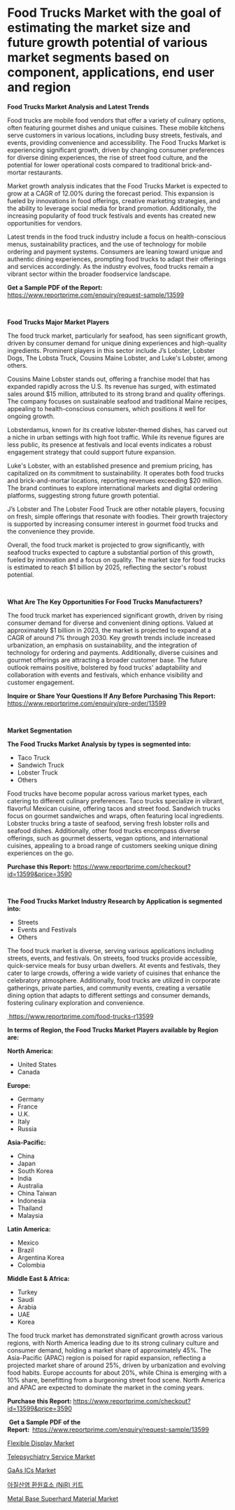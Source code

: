 <p><h1>Food Trucks Market with the goal of estimating the market size and future growth potential of various market segments based on component, applications, end user and region</h1></p><p><strong>Food Trucks Market Analysis and Latest Trends</strong></p>
<p><p>Food trucks are mobile food vendors that offer a variety of culinary options, often featuring gourmet dishes and unique cuisines. These mobile kitchens serve customers in various locations, including busy streets, festivals, and events, providing convenience and accessibility. The Food Trucks Market is experiencing significant growth, driven by changing consumer preferences for diverse dining experiences, the rise of street food culture, and the potential for lower operational costs compared to traditional brick-and-mortar restaurants.</p><p>Market growth analysis indicates that the Food Trucks Market is expected to grow at a CAGR of 12.00% during the forecast period. This expansion is fueled by innovations in food offerings, creative marketing strategies, and the ability to leverage social media for brand promotion. Additionally, the increasing popularity of food truck festivals and events has created new opportunities for vendors.</p><p>Latest trends in the food truck industry include a focus on health-conscious menus, sustainability practices, and the use of technology for mobile ordering and payment systems. Consumers are leaning toward unique and authentic dining experiences, prompting food trucks to adapt their offerings and services accordingly. As the industry evolves, food trucks remain a vibrant sector within the broader foodservice landscape.</p></p>
<p><strong>Get a Sample PDF of the Report:&nbsp;</strong> <a href="https://www.reportprime.com/enquiry/request-sample/13599">https://www.reportprime.com/enquiry/request-sample/13599</a></p>
<p>&nbsp;</p>
<p><strong>Food Trucks Major Market Players</strong></p>
<p><p>The food truck market, particularly for seafood, has seen significant growth, driven by consumer demand for unique dining experiences and high-quality ingredients. Prominent players in this sector include J’s Lobster, Lobster Dogs, The Lobsta Truck, Cousins Maine Lobster, and Luke's Lobster, among others.</p><p>Cousins Maine Lobster stands out, offering a franchise model that has expanded rapidly across the U.S. Its revenue has surged, with estimated sales around $15 million, attributed to its strong brand and quality offerings. The company focuses on sustainable seafood and traditional Maine recipes, appealing to health-conscious consumers, which positions it well for ongoing growth.</p><p>Lobsterdamus, known for its creative lobster-themed dishes, has carved out a niche in urban settings with high foot traffic. While its revenue figures are less public, its presence at festivals and local events indicates a robust engagement strategy that could support future expansion. </p><p>Luke's Lobster, with an established presence and premium pricing, has capitalized on its commitment to sustainability. It operates both food trucks and brick-and-mortar locations, reporting revenues exceeding $20 million. The brand continues to explore international markets and digital ordering platforms, suggesting strong future growth potential.</p><p>J’s Lobster and The Lobster Food Truck are other notable players, focusing on fresh, simple offerings that resonate with foodies. Their growth trajectory is supported by increasing consumer interest in gourmet food trucks and the convenience they provide.</p><p>Overall, the food truck market is projected to grow significantly, with seafood trucks expected to capture a substantial portion of this growth, fueled by innovation and a focus on quality. The market size for food trucks is estimated to reach $1 billion by 2025, reflecting the sector's robust potential.</p></p>
<p>&nbsp;</p>
<p><strong>What Are The Key Opportunities For Food Trucks Manufacturers?</strong></p>
<p><p>The food truck market has experienced significant growth, driven by rising consumer demand for diverse and convenient dining options. Valued at approximately $1 billion in 2023, the market is projected to expand at a CAGR of around 7% through 2030. Key growth trends include increased urbanization, an emphasis on sustainability, and the integration of technology for ordering and payments. Additionally, diverse cuisines and gourmet offerings are attracting a broader customer base. The future outlook remains positive, bolstered by food trucks' adaptability and collaboration with events and festivals, which enhance visibility and customer engagement.</p></p>
<p><strong>Inquire or Share Your Questions If Any Before Purchasing This Report:</strong> <a href="https://www.reportprime.com/enquiry/pre-order/13599">https://www.reportprime.com/enquiry/pre-order/13599</a></p>
<p>&nbsp;</p>
<p><strong>Market Segmentation</strong></p>
<p><strong>The Food Trucks Market Analysis by types is segmented into:</strong></p>
<p><ul><li>Taco Truck</li><li>Sandwich Truck</li><li>Lobster Truck</li><li>Others</li></ul></p>
<p><p>Food trucks have become popular across various market types, each catering to different culinary preferences. Taco trucks specialize in vibrant, flavorful Mexican cuisine, offering tacos and street food. Sandwich trucks focus on gourmet sandwiches and wraps, often featuring local ingredients. Lobster trucks bring a taste of seafood, serving fresh lobster rolls and seafood dishes. Additionally, other food trucks encompass diverse offerings, such as gourmet desserts, vegan options, and international cuisines, appealing to a broad range of customers seeking unique dining experiences on the go.</p></p>
<p><strong>Purchase this Report:&nbsp;</strong><a href="https://www.reportprime.com/checkout?id=13599&price=3590">https://www.reportprime.com/checkout?id=13599&price=3590</a></p>
<p>&nbsp;</p>
<p><strong>The Food Trucks Market Industry Research by Application is segmented into:</strong></p>
<p><ul><li>Streets</li><li>Events and Festivals</li><li>Others</li></ul></p>
<p><p>The food truck market is diverse, serving various applications including streets, events, and festivals. On streets, food trucks provide accessible, quick-service meals for busy urban dwellers. At events and festivals, they cater to large crowds, offering a wide variety of cuisines that enhance the celebratory atmosphere. Additionally, food trucks are utilized in corporate gatherings, private parties, and community events, creating a versatile dining option that adapts to different settings and consumer demands, fostering culinary exploration and convenience.</p></p>
<p><a href="https://www.reportprime.com/food-trucks-r13599">&nbsp;https://www.reportprime.com/food-trucks-r13599</a></p>
<p><strong>In terms of Region, the Food Trucks Market Players available by Region are:</strong></p>
<p>
    <p> <strong> North America: </strong>
        <ul>
            <li>United States</li>
            <li>Canada</li>
        </ul>
        </p> 
    <p> <strong> Europe: </strong>
        <ul>
            <li>Germany</li>
            <li>France</li>
            <li>U.K.</li>
            <li>Italy</li>
            <li>Russia</li>
        </ul>
        </p> 
    <p> <strong> Asia-Pacific: </strong>
        <ul>
            <li>China</li>
            <li>Japan</li>
            <li>South Korea</li>
            <li>India</li>
            <li>Australia</li>
            <li>China Taiwan</li>
            <li>Indonesia</li>
            <li>Thailand</li>
            <li>Malaysia</li>
        </ul>
        </p> 
    <p> <strong> Latin America: </strong>
        <ul>
            <li>Mexico</li>
            <li>Brazil</li>
            <li>Argentina Korea</li>
            <li>Colombia</li>
        </ul>
        </p> 
    <p> <strong> Middle East & Africa: </strong>
        <ul>
            <li>Turkey</li>
            <li>Saudi</li>
            <li>Arabia</li>
            <li>UAE</li>
            <li>Korea</li>
        </ul>
    </p>
    </p>
<p><p>The food truck market has demonstrated significant growth across various regions, with North America leading due to its strong culinary culture and consumer demand, holding a market share of approximately 45%. The Asia-Pacific (APAC) region is poised for rapid expansion, reflecting a projected market share of around 25%, driven by urbanization and evolving food habits. Europe accounts for about 20%, while China is emerging with a 10% share, benefitting from a burgeoning street food scene. North America and APAC are expected to dominate the market in the coming years.</p></p>
<p><strong>Purchase this Report: </strong><a href="https://www.reportprime.com/checkout?id=13599&price=3590">https://www.reportprime.com/checkout?id=13599&price=3590</a></p>
<p>&nbsp;<strong>Get a Sample PDF of the Report:&nbsp;&nbsp;</strong><a href="https://www.reportprime.com/enquiry/request-sample/13599">https://www.reportprime.com/enquiry/request-sample/13599</a></p>
<p><strong></strong></p>
<p><p><a href="https://www.linkedin.com/pulse/flexible-display-industry-analysis-report-its-market-size-sw6ue?trackingId=UK7abgw1TmiY49%2F0PDxkCg%3D%3D">Flexible Display Market</a></p><p><a href="https://github.com/AbbasMahmud554/Market-Research-Report-List-1/blob/main/telepsychiatry-service-market.md">Telepsychiatry Service Market</a></p><p><a href="https://issuu.com/reportprime-2/docs/gaas-ics-market-size-2030.pptx_e801403f9a76dd">GaAs ICs Market</a></p><p><a href="https://medium.com/@matthew_harrop14/%EC%8B%9C%EC%9E%A5-%EC%9D%B8%EC%82%AC%EC%9D%B4%ED%8A%B8-%EA%B8%80%EB%A1%9C%EB%B2%8C-%EC%95%84%EC%A7%88%EC%82%B0%EC%97%BC-%ED%99%98%EC%9B%90-%ED%9A%A8%EC%86%8C-nir-%ED%82%A4%ED%8A%B8-%EC%8B%9C%EC%9E%A5-%EC%98%88%EC%B8%A1-%EB%B0%8F-%ED%98%81%EC%8B%A0-%ED%8A%B8%EB%A0%8C%EB%93%9C-2024-2031-65bcf1ff44a7">아질산염 환원효소 (NiR) 키트</a></p><p><a href="https://medium.com/@kelleebernier1851/the-metal-base-superhard-material-market-is-anticipated-to-experience-significant-growth-with-a-0eb16a7f5942">Metal Base Superhard Material Market</a></p></p>